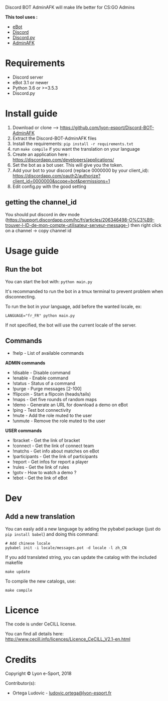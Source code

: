 Discord BOT AdminAFK will make life better for CS:GO Admins

**This tool uses :**

* [eBot](http://www.esport-tools.net/ebot/)
* [Discord](https://discordapp.com/)
* [Discord.py](https://github.com/Rapptz/discord.py)
* [AdminAFK](https://github.com/lyon-esport/AdminAFK)

# Requirements

* Discord server
* eBot 3.1 or newer
* Python 3.6 or >=3.5.3
* Discord.py

# Install guide

1. Download or clone –> https://github.com/lyon-esport/Discord-BOT-AdminAFK
2. Extract the Discord-BOT-AdminAFK files
3. Install the requirements: `pip install -r requirements.txt`
4. run `make compile` if you want the translation on your language
4. Create an application here : https://discordapp.com/developers/applications/
5. Set the bot as a bot user. This will give you the token.
6. Add your bot to your discord (replace 0000000 by your client_id): https://discordapp.com/oauth2/authorize?client_id=0000000&scope=bot&permissions=1
7. Edit config.py with the good setting

## getting the channel_id

You should put discord in dev mode (https://support.discordapp.com/hc/fr/articles/206346498-O%C3%B9-trouver-l-ID-de-mon-compte-utilisateur-serveur-message-)
then right click on a channel -> copy channel id

# Usage guide

## Run the bot

You can start the bot with: `python main.py`

It's recommanded to run the bot in a tmux terminal to prevent problem when disconnecting.

To run the bot in your language, add before the wanted locale, ex:

    LANGUAGE="fr_FR" python main.py

If not specified, the bot will use the current locale of the server.

## Commands
* !help - List of available commands

**ADMIN commands**

* !disable - Disable command
* !enable  - Enable command
* !status   - Status of a command
* !purge    - Purge messages [2-100]
* !flipcoin - Start a flipcoin (heads/tails)
* !maps     - Get five rounds of random maps
* !demo		- Generate an URL for download a demo on eBot
* !ping - Test bot connectivity
* !mute - Add the role muted to the user
* !unmute - Remove the role muted to the user

**USER commands**

* !bracket      - Get the link of bracket
* !connect      - Get the link of connect team
* !matchs       - Get info about matches on eBot
* !participants - Get the link of participants
* !report       - Get infos for report a player
* !rules        - Get the link of rules
* !gotv         - How to watch a demo ?
* !ebot         - Get the link of eBot

# Dev

## Add a new translation

You can easly add a new language by adding the pybabel package (just do `pip install babel`)
and doing this command:

    # Add chinese locale
    pybabel init -i locale/messages.pot -d locale -l zh_CN

If you add translated string, you can update the catalog with the included makefile

    make update

To compile the new catalogs, use:

    make compile

# Licence

The code is under CeCILL license.

You can find all details here: http://www.cecill.info/licences/Licence_CeCILL_V2.1-en.html

# Credits

Copyright © Lyon e-Sport, 2018

Contributor(s):

* Ortega Ludovic - ludovic.ortega@lyon-esport.fr
